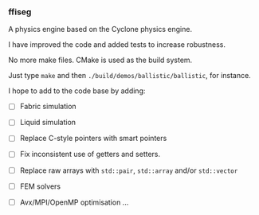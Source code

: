 ### ffiseg

A physics engine based on the Cyclone physics engine.

I have improved the code and added tests to increase robustness.

No more make files. CMake is used as the build system.

Just type `make` and then `./build/demos/ballistic/ballistic`, for instance.

I hope to add to the code base by adding:

 - [ ] Fabric simulation
 - [ ] Liquid simulation
 - [ ] Replace C-style pointers with smart pointers
 - [ ] Fix inconsistent use of getters and setters. 
 - [ ] Replace raw arrays with `std::pair`, `std::array` and/or `std::vector`
 - [ ] FEM solvers
 - [ ] Avx/MPI/OpenMP optimisation 
 ...


